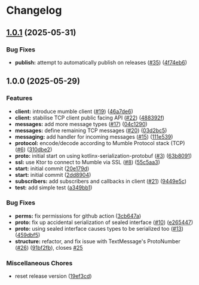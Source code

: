 # Changelog

## [1.0.1](https://github.com/jake-does-dev/mumblekt/compare/v1.0.0...v1.0.1) (2025-05-31)


### Bug Fixes

* **publish:** attempt to automatically publish on releases ([#35](https://github.com/jake-does-dev/mumblekt/issues/35)) ([4f74eb6](https://github.com/jake-does-dev/mumblekt/commit/4f74eb64170b35afb26f18945614f3e75bed2903))

## 1.0.0 (2025-05-29)


### Features

* **client:** introduce mumble client ([#19](https://github.com/jake-does-dev/mumblekt/issues/19)) ([46a7de6](https://github.com/jake-does-dev/mumblekt/commit/46a7de604bcd45ea1ea61ea8027d806b026c077a))
* **client:** stabilise TCP client public facing API ([#22](https://github.com/jake-does-dev/mumblekt/issues/22)) ([488392f](https://github.com/jake-does-dev/mumblekt/commit/488392fdf948bcec0a00f702922f848c2fd006c6))
* **messages:** add more message types ([#17](https://github.com/jake-does-dev/mumblekt/issues/17)) ([04c1290](https://github.com/jake-does-dev/mumblekt/commit/04c12901b3ef35247e7a7fe30e2661375b675784))
* **messages:** define remaining TCP messages ([#20](https://github.com/jake-does-dev/mumblekt/issues/20)) ([03d2bc5](https://github.com/jake-does-dev/mumblekt/commit/03d2bc53998f82f6e4160c5a3b65f87d51c57ee9))
* **messaging:** add handler for incoming messages ([#15](https://github.com/jake-does-dev/mumblekt/issues/15)) ([111e539](https://github.com/jake-does-dev/mumblekt/commit/111e539c2b4d7a64618e8da596cbc6098f3833e5))
* **protocol:** encode/decode according to Mumble Protocol stack (TCP) ([#6](https://github.com/jake-does-dev/mumblekt/issues/6)) ([310dbe2](https://github.com/jake-does-dev/mumblekt/commit/310dbe20886ffe6daa3503d0f5abed471a1ea562))
* **proto:** initial start on using kotlinx-serialization-protobuf ([#3](https://github.com/jake-does-dev/mumblekt/issues/3)) ([63b8091](https://github.com/jake-does-dev/mumblekt/commit/63b80918f1c22a2b0a20cdf687f9e7adc33dfe66))
* **ssl:** use Ktor to connect to Mumble via SSL  ([#8](https://github.com/jake-does-dev/mumblekt/issues/8)) ([55c5aa3](https://github.com/jake-does-dev/mumblekt/commit/55c5aa34537b56428ed3add60d3738c160e7a18c))
* **start:** initial commit ([20e179d](https://github.com/jake-does-dev/mumblekt/commit/20e179d71b99cf71a484dbdcce636d5bf9bdb0d2))
* **start:** initial commit ([2dd8904](https://github.com/jake-does-dev/mumblekt/commit/2dd89047379f065026c2c9645c314fcfe24ffb03))
* **subscribers:** add subscribers and callbacks in client ([#21](https://github.com/jake-does-dev/mumblekt/issues/21)) ([9449e5c](https://github.com/jake-does-dev/mumblekt/commit/9449e5caad4614227abcb9e2a73528f34a7077bb))
* **test:** add simple test ([a349bb1](https://github.com/jake-does-dev/mumblekt/commit/a349bb11c029a6b6d286e155604efe0523ea8079))


### Bug Fixes

* **perms:** fix permissions for github action ([3cb647a](https://github.com/jake-does-dev/mumblekt/commit/3cb647a96b40cddbc50c4c79d58bdfa3f9d19658))
* **proto:** fix up accidental serialization of sealed interface ([#10](https://github.com/jake-does-dev/mumblekt/issues/10)) ([e265447](https://github.com/jake-does-dev/mumblekt/commit/e26544738a04d536dd5be0430f207c9a76b35110))
* **proto:** using sealed interface causes types to be serialized too ([#13](https://github.com/jake-does-dev/mumblekt/issues/13)) ([459dbf5](https://github.com/jake-does-dev/mumblekt/commit/459dbf55fbc755a22f4f915e062e02e12a155550))
* **structure:** refactor, and fix issue with TextMessage's ProtoNumber ([#26](https://github.com/jake-does-dev/mumblekt/issues/26)) ([91bf2fb](https://github.com/jake-does-dev/mumblekt/commit/91bf2fb5819e059ba0d165def6076a045ad7d3fd)), closes [#25](https://github.com/jake-does-dev/mumblekt/issues/25)


### Miscellaneous Chores

* reset release version ([19ef3cd](https://github.com/jake-does-dev/mumblekt/commit/19ef3cda8ef1ca2edaac8ff9191824f645c9994d))
